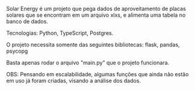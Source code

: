 Solar Energy é um projeto que pega dados de aproveitamento de placas solares que se encontram em um arquivo xlxs, e alimenta uma tabela no banco de dados.

Tecnologias: Python, TypeScript, Postgres.

O projeto necessita somente das seguintes bibliotecas: flask, pandas, psycopg

Basta apenas rodar o arquivo "main.py" que o projeto funcionara.


OBS: Pensando em escalabilidade, algumas funções que ainda não estão em uso já foram criadas, visando a análise dos dados.
